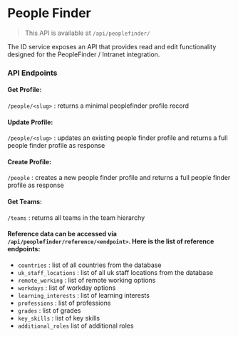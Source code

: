 # People Finder

> This API is available at `/api/peoplefinder/`

The ID service exposes an API that provides read and edit functionality designed for the PeopleFinder / Intranet integration.

### API Endpoints

#### Get Profile:
`/people/<slug>` : returns a minimal peoplefinder profile record
#### Update Profile:
`/people/<slug>` : updates an existing people finder profile and returns a full people finder profile as response
#### Create Profile:
`/people` : creates a new people finder profile and returns a full people finder profile as response
#### Get Teams:
`/teams` : returns all teams in the team hierarchy


#### Reference data can be accessed via `/api/peoplefinder/reference/<endpoint>`. Here is the list of reference endpoints:

- `countries` : list of all countries from the database
- `uk_staff_locations` : list of all uk staff locations from the database
- `remote_working` : list of remote working options
- `workdays` : list of workday options
- `learning_interests` : list of learning interests
- `professions` : list of professions
- `grades` : list of grades
- `key_skills` : list of key skills
- `additional_roles` list of additional roles

